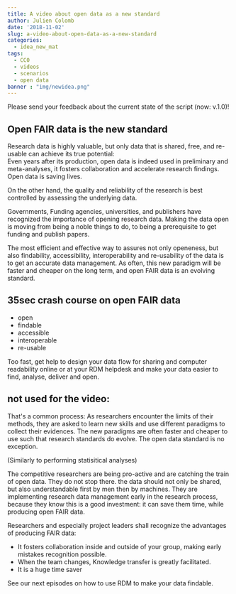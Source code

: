 ```yaml
---
title: A video about open data as a new standard
author: Julien Colomb
date: '2018-11-02'
slug: a-video-about-open-data-as-a-new-standard
categories:
  - idea_new_mat
tags:
  - CC0
  - videos
  - scenarios
  - open data
banner : "img/newidea.png"   
---
```


Please send your feedback about the current state of the script (now: v.1.0)!


## Open FAIR data is the new standard

Research data is highly valuable, but only data that is shared, free, and re-usable can achieve its true potential:  
Even years after its production, open data is indeed used in preliminary and meta-analyses, it fosters collaboration and accelerate research findings. Open data is saving lives. 

On the other hand, the quality and reliability of the research is best controlled by assessing the underlying data. 

Governments, Funding agencies, universities, and publishers have recognized the importance of opening research data. Making the data open is moving from being a noble things to do, to being a prerequisite to get funding and publish papers. 

The most efficient and effective way to assures not only openeness, but also findability, accessibility, interoperability and re-usability of the data is to get an accurate data management. As often, this new paradigm will be faster and cheaper on the long term, and open FAIR data is an evolving standard. 


## 35sec crash course on open FAIR data

- open
- findable
- accessible
- interoperable
- re-usable

 
Too fast, get help to design your data flow for sharing and computer readability online or at your RDM helpdesk and make your data easier to find, analyse, deliver and open.



## not used for the video:

That's a common process:
As researchers encounter the limits of their methods, they are asked to learn new skills and use different paradigms to collect their evidences. The new paradigms are often faster and cheaper to use such that research standards do evolve.
The open data standard is no exception.

(Similarly to performing statisitical analyses)

The competitive researchers are being pro-active and are catching the train
of open data. They do not stop there. the data should not only be shared, but also understandable first by men then by machines. They  are implementing research data management early in the research process, because they know this is a good investment: it can save them time, while producing open FAIR data.

Researchers and especially project leaders shall recognize the advantages of producing FAIR data: 
- It fosters collaboration inside and outside of your group, making early mistakes recognition possible.
- When the team changes, Knowledge transfer is greatly facilitated.
- It is a huge time saver



See our next episodes on how to use RDM to make your data findable.




